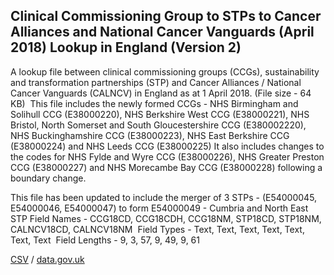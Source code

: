 ## Clinical Commissioning Group to STPs to Cancer Alliances and National Cancer Vanguards (April 2018) Lookup in England (Version 2)

A
lookup file between clinical commissioning groups (CCGs), sustainability and
transformation partnerships (STP) and Cancer Alliances / National Cancer
Vanguards (CALNCV) in England as at 1 April 2018. (File size - 64 KB) 
This file includes the newly formed CCGs - NHS Birmingham and
Solihull CCG (E38000220), NHS Berkshire West CCG (E38000221), NHS Bristol,
North Somerset and South Gloucestershire CCG (E380002220), NHS Buckinghamshire
CCG (E38000223), NHS East Berkshire CCG (E38000224) and NHS Leeds CCG
(E38000225) It also includes changes to the codes for NHS Fylde and Wyre CCG
(E38000226), NHS Greater Preston CCG (E38000227) and NHS Morecambe Bay CCG
(E38000228) following a boundary change. 

This file has been updated to include the merger of 3 STPs - (E54000045, E54000046, E54000047) to form E54000049 - Cumbria and North East STP
Field Names - CCG18CD, CCG18CDH, CCG18NM, STP18CD, STP18NM,
CALNCV18CD, CALNCV18NM 
Field Types - Text, Text, Text, Text, Text, Text, Text 
Field Lengths - 9, 3, 57, 9, 49, 9, 61

[CSV](csv/196.csv) / [data.gov.uk](https://data.gov.uk/dataset/10f313e1-1936-495a-a593-fa820abb261e/clinical-commissioning-group-to-stps-to-cancer-alliances-and-national-cancer-vanguards-april-2018-lookup-in-england-version-2)

